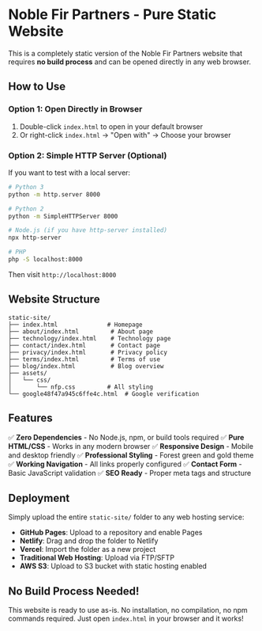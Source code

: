 # Noble Fir Partners - Pure Static Website

This is a completely static version of the Noble Fir Partners website that requires **no build process** and can be opened directly in any web browser.

## How to Use

### Option 1: Open Directly in Browser
1. Double-click `index.html` to open in your default browser
2. Or right-click `index.html` → "Open with" → Choose your browser

### Option 2: Simple HTTP Server (Optional)
If you want to test with a local server:
```bash
# Python 3
python -m http.server 8000

# Python 2
python -m SimpleHTTPServer 8000

# Node.js (if you have http-server installed)
npx http-server

# PHP
php -S localhost:8000
```

Then visit `http://localhost:8000`

## Website Structure

```
static-site/
├── index.html              # Homepage
├── about/index.html         # About page
├── technology/index.html    # Technology page
├── contact/index.html       # Contact page
├── privacy/index.html       # Privacy policy
├── terms/index.html         # Terms of use
├── blog/index.html          # Blog overview
├── assets/
│   └── css/
│       └── nfp.css         # All styling
└── google48f47a945c6ffe4c.html  # Google verification
```

## Features

✅ **Zero Dependencies** - No Node.js, npm, or build tools required
✅ **Pure HTML/CSS** - Works in any modern browser
✅ **Responsive Design** - Mobile and desktop friendly
✅ **Professional Styling** - Forest green and gold theme
✅ **Working Navigation** - All links properly configured
✅ **Contact Form** - Basic JavaScript validation
✅ **SEO Ready** - Proper meta tags and structure

## Deployment

Simply upload the entire `static-site/` folder to any web hosting service:

- **GitHub Pages**: Upload to a repository and enable Pages
- **Netlify**: Drag and drop the folder to Netlify
- **Vercel**: Import the folder as a new project
- **Traditional Web Hosting**: Upload via FTP/SFTP
- **AWS S3**: Upload to S3 bucket with static hosting enabled

## No Build Process Needed!

This website is ready to use as-is. No installation, no compilation, no npm commands required. Just open `index.html` in your browser and it works!